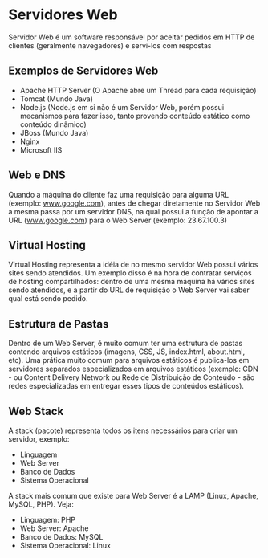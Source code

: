 # Servidores Web
Servidor Web é um software responsável por aceitar pedidos em HTTP de clientes (geralmente navegadores) e servi-los com respostas

## Exemplos de Servidores Web
- Apache HTTP Server (O Apache abre um Thread para cada requisição)
- Tomcat (Mundo Java)
- Node.js (Node.js em si não é um Servidor Web, porém possui mecanismos para fazer isso, tanto provendo conteúdo estático como conteúdo dinâmico)
- JBoss (Mundo Java)
- Nginx
- Microsoft IIS

## Web e DNS
Quando a máquina do cliente faz uma requisição para alguma URL (exemplo: www.google.com), antes de chegar diretamente no Servidor Web a mesma passa por um servidor DNS, na qual possui a função de apontar a URL (www.google.com) para o Web Server (exemplo: 23.67.100.3)

## Virtual Hosting
Virtual Hosting representa a idéia de no mesmo servidor Web possui vários sites sendo atendidos. Um exemplo disso é na hora de contratar serviços de hosting compartilhados: dentro de uma mesma máquina há vários sites sendo atendidos, e a partir do URL de requisição o Web Server vai saber qual está sendo pedido.

## Estrutura de Pastas
Dentro de um Web Server, é muito comum ter uma estrutura de pastas contendo arquivos estáticos (imagens, CSS, JS, index.html, about.html, etc). Uma prática muito comum para arquivos estáticos é publica-los em servidores separados especializados em arquivos estáticos (exemplo: CDN - ou Content Delivery Network ou Rede de Distribuição de Conteúdo - são redes especializadas em entregar esses tipos de conteúdos estáticos).

## Web Stack
A stack (pacote) representa todos os itens necessários para criar um servidor, exemplo:
- Linguagem
- Web Server
- Banco de Dados
- Sistema Operacional

A stack mais comum que existe para Web Server é a LAMP (Linux, Apache, MySQL, PHP). Veja:
- Linguagem: PHP
- Web Server: Apache
- Banco de Dados: MySQL
- Sistema Operacional: Linux